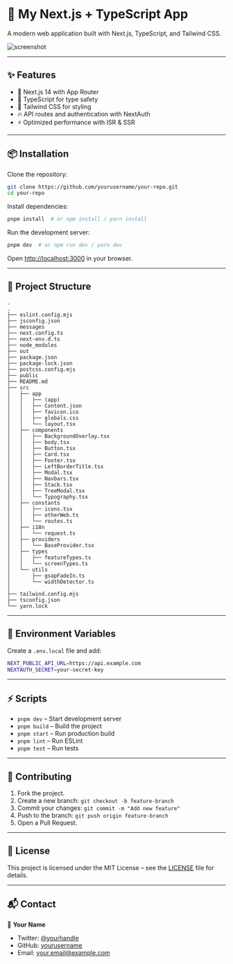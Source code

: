 # 🚀 My Next.js + TypeScript App

A modern web application built with Next.js, TypeScript, and Tailwind CSS.

![screenshot](./public/LOGO_w_1.png)

---

## ✨ Features

- 🌟 Next.js 14 with App Router
- 📜 TypeScript for type safety
- 🎨 Tailwind CSS for styling
- 🔥 API routes and authentication with NextAuth
- ⚡ Optimized performance with ISR & SSR

---

## 📦 Installation

Clone the repository:

```sh
git clone https://github.com/yourusername/your-repo.git
cd your-repo
```

Install dependencies:

```sh
pnpm install  # or npm install / yarn install
```

Run the development server:

```sh
pnpm dev  # or npm run dev / yarn dev
```

Open [http://localhost:3000](http://localhost:3000) in your browser.

---

## 📂 Project Structure

```
.
.
├── eslint.config.mjs
├── jsconfig.json
├── messages
├── next.config.ts
├── next-env.d.ts
├── node_modules
├── out
├── package.json
├── package-lock.json
├── postcss.config.mjs
├── public
├── README.md
├── src
│   ├── app
│   │   ├── (app)
│   │   ├── Content.json
│   │   ├── favicon.ico
│   │   ├── globals.css
│   │   └── layout.tsx
│   ├── components
│   │   ├── BackgroundOverlay.tsx
│   │   ├── body.tsx
│   │   ├── Button.tsx
│   │   ├── Card.tsx
│   │   ├── Footer.tsx
│   │   ├── LeftBorderTitle.tsx
│   │   ├── Modal.tsx
│   │   ├── Navbars.tsx
│   │   ├── Stack.tsx
│   │   ├── TreeModal.tsx
│   │   └── Typography.tsx
│   ├── constants
│   │   ├── icons.tsx
│   │   ├── otherWeb.ts
│   │   └── routes.ts
│   ├── i18n
│   │   └── request.ts
│   ├── providers
│   │   └── BaseProvider.tsx
│   ├── types
│   │   ├── featureTypes.ts
│   │   └── screenTypes.ts
│   └── utils
│       ├── gsapFadeIn.ts
│       └── widthDetector.ts
│
├── tailwind.config.mjs
├── tsconfig.json
└── yarn.lock

```

---

## 🔑 Environment Variables

Create a `.env.local` file and add:

```sh
NEXT_PUBLIC_API_URL=https://api.example.com
NEXTAUTH_SECRET=your-secret-key
```

---

## ⚡ Scripts

- `pnpm dev` – Start development server
- `pnpm build` – Build the project
- `pnpm start` – Run production build
- `pnpm lint` – Run ESLint
- `pnpm test` – Run tests

---

## 🤝 Contributing

1. Fork the project.
2. Create a new branch: `git checkout -b feature-branch`
3. Commit your changes: `git commit -m "Add new feature"`
4. Push to the branch: `git push origin feature-branch`
5. Open a Pull Request.

---

## 📜 License

This project is licensed under the MIT License – see the [LICENSE](LICENSE) file for details.

---

## 📬 Contact

👤 **Your Name**  
- Twitter: [@yourhandle](https://twitter.com/yourhandle)
- GitHub: [yourusername](https://github.com/yourusername)
- Email: your.email@example.com

